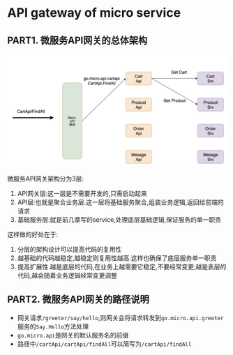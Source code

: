 # API gateway of micro service

## PART1. 微服务API网关的总体架构

![微服务API网关架构图](./img/微服务API网关架构图.png)

微服务API网关架构分为3层:

1. API网关层:这一层是不需要开发的,只需启动起来
2. API层:也就是聚合业务层.这一层将基础服务聚合,组装业务逻辑,返回给前端的请求
3. 基础服务层:就是前几章写的service,处理底层基础逻辑,保证服务的单一职责

这样做的好处在于:

1. 分层的架构设计可以提高代码的复用性
2. 越基础的代码越稳定,越稳定则复用性越高.这样也确保了底层服务单一职责
3. 提高扩展性.越是底层的代码,在业务上越需要它稳定,不要经常变更;越是表层的代码,越会随着业务逻辑经常变更调整

## PART2. 微服务API网关的路径说明

- 网关请求`/greeter/say/hello`,则网关会将请求转发到`go.micro.api.greeter`服务的`Say.Hello`方法处理
- `go.micro.api`是网关的默认服务名的前缀
- 路径中`/cartApi/cartApi/findAll`可以简写为`/cartApi/findAll`

